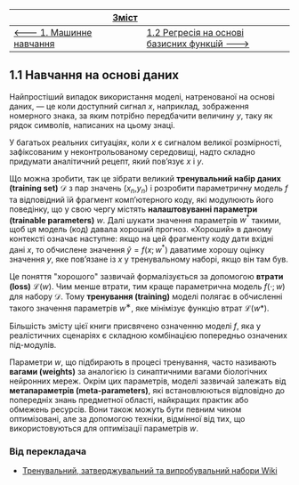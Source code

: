 |                                                      | [Зміст](README.md) |                                                              |
| ---------------------------------------------------- | ------------------ | ------------------------------------------------------------ |
| [<---   1. Машинне навчання](1__Machine_Learning.md) |                    | [1.2 Регресія на основі базисних функцій    --->](1_2_Basis_function_regression.md) |

## 1.1 Навчання на основі даних

Найпростіший випадок використання моделі, натренованої на основі даних, — це коли доступний сигнал $x$, наприклад, зображення номерного знака, за яким потрібно передбачити величину $y$, таку як рядок символів, написаних на цьому знаці.

У багатьох реальних ситуаціях, коли $x$ є сигналом великої розмірності, зафіксованим у неконтрольованому середовищі, надто складно придумати аналітичний рецепт, який пов’язує $x$ і $y$.

Що можна зробити, так це зібрати великий **тренувальний набір даних (training set)** $\mathscr{D}$ з пар значень ($x_n$,$y_n$) і розробити параметричну модель $f$ та відповідний їй фрагмент комп’ютерного коду, які модулюють його поведінку, що у свою чергу містять **налаштовуванні параметри (trainable parameters)** $w$. Далі шукати значення параметрів $w^{\ast}$ такими, щоб ця модель (код) давала хороший прогноз. «Хороший» в даному контексті означає наступне: якщо на цей фрагменту коду дати вхідні дані $x$, то обчислене значення $\hat{y}=f(x;w^{\ast})$ даватиме хорошу оцінку значення $y$, яке пов’язане із $x$ у тренувальному наборі, якщо він там був.

Це поняття "хорошого" зазвичай формалізується за допомогою **втрати (loss)** $\mathscr{L}(w)$. Чим менше втрати, тим краще параметрична модель $f(\cdot;w)$ для набору $\mathscr{D}$. Тому **тренування (training)** моделі полягає в обчисленні такого значення параметрів $w^∗$, яке мінімізує функцію втрат $\mathscr{L}(w\ast)$.

Більшість змісту цієї книги присвячено означенню моделі $f$, яка у реалістичних сценаріях є складною комбінацією попередньо означених під-модулів.

Параметри $w$, що підбирають в процесі тренування, часто називають **вагами (weights)** за аналогією із синаптичними вагами біологічних нейронних мереж. Окрім цих параметрів, моделі зазвичай залежать від **метапараметрів (meta-parameters)**, які встановлюються відповідно до попередніх знань предметної області, найкращих практик або обмежень ресурсів. Вони також можуть бути певним чином оптимізовані, але за допомогою техніки, відмінної від тих, що використовуються для оптимізації параметрів $w$.

### Від перекладача

- [Тренувальний, затверджувальний та випробувальний набори Wiki](https://uk.wikipedia.org/wiki/%D0%A2%D1%80%D0%B5%D0%BD%D1%83%D0%B2%D0%B0%D0%BB%D1%8C%D0%BD%D0%B8%D0%B9,_%D0%B7%D0%B0%D1%82%D0%B2%D0%B5%D1%80%D0%B4%D0%B6%D1%83%D0%B2%D0%B0%D0%BB%D1%8C%D0%BD%D0%B8%D0%B9_%D1%82%D0%B0_%D0%B2%D0%B8%D0%BF%D1%80%D0%BE%D0%B1%D1%83%D0%B2%D0%B0%D0%BB%D1%8C%D0%BD%D0%B8%D0%B9_%D0%BD%D0%B0%D0%B1%D0%BE%D1%80%D0%B8#%D0%A2%D1%80%D0%B5%D0%BD%D1%83%D0%B2%D0%B0%D0%BB%D1%8C%D0%BD%D0%B8%D0%B9_%D0%BD%D0%B0%D0%B1%D1%96%D1%80_%D0%B4%D0%B0%D0%BD%D0%B8%D1%85)